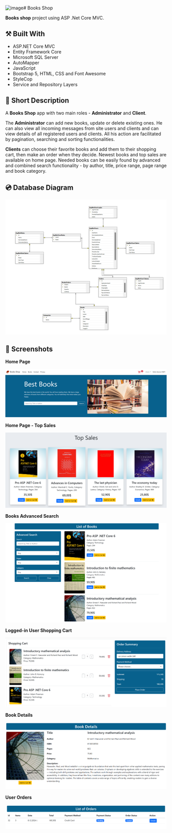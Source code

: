 <img width="647" alt="image" src="https://github.com/user-attachments/assets/0982f4ea-aa6d-47d9-ab53-cf61a3ea0434"># Books Shop

**Books shop** project using ASP .Net Core MVC.

## :hammer_and_pick: Built With

- ASP.NET Core MVC
- Entity Framework Core
- Microsoft SQL Server
- AutoMapper
- JavaScript
- Bootstrap 5, HTML, CSS and Font Awesome
- StyleCop
- Service and Repository Layers

## :bookmark_tabs: Short Description

A **Books Shop** app with two main roles - **Administrator** and **Client**.

The **Administrator** can add new books, update or delete existing ones. He can also view all incoming messages from site users and clients and can view details of all registered users and clients. All his action are facilitated by pagination, searching and sorting functionalities.

**Clients** can choose their favorite books and add them to their shopping cart, then make an order when they decide. Newest books and top sales are available on home page. Needed books can be easily found by advanced and combined search functionality - by author, title, price range, page range and book category.


## :cd: Database Diagram

![Database_Diagram](BookShop-master/BooksShop/wwwroot/images/database.png)

## :camera_flash: Screenshots

**Home Page**

![HomePage](BookShop-master/BooksShop/wwwroot/images/homepage.png)

**Home Page - Top Sales**

![HomePage_TopSalesSection](BookShop-master/BooksShop/wwwroot/images/top-sales.png)

**Books Advanced Search**

![BookAdvancedSearch](BookShop-master/BooksShop/wwwroot/images/list.png)

**Logged-in User Shopping Cart**

![Logged-inUserShoppingCart](BookShop-master/BooksShop/wwwroot/images/cart.png)

**Book Details**

![BookDetails](BookShop-master/BooksShop/wwwroot/images/details.png)

**User Orders**

![Logged-inUserProfile](BookShop-master/BooksShop/wwwroot/images/orders.png)

